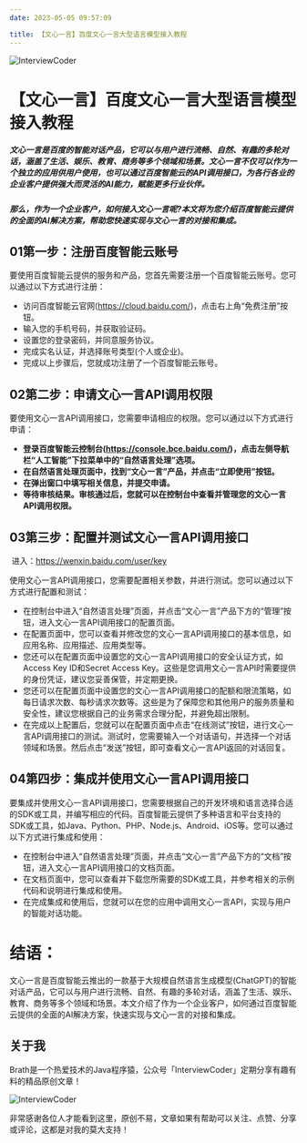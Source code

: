 ```yaml
---
date: 2023-05-05 09:57:09

title: 【文心一言】百度文心一言大型语言模型接入教程
---
```


![InterviewCoder](https://brath4.oss-cn-shenzhen.aliyuncs.com/picgo/%E6%89%AB%E7%A0%81_%E6%90%9C%E7%B4%A2%E8%81%94%E5%90%88%E4%BC%A0%E6%92%AD%E6%A0%B7%E5%BC%8F-%E6%A0%87%E5%87%86%E8%89%B2%E7%89%88.png)

# 【文心一言】百度文心一言大型语言模型接入教程

##### 		文心一言是百度的智能对话产品，它可以与用户进行流畅、自然、有趣的多轮对话，涵盖了生活、娱乐、教育、商务等多个领域和场景。文心一言不仅可以作为一个独立的应用供用户使用，也可以通过百度智能云的API调用接口，为各行各业的企业客户提供强大而灵活的AI能力，赋能更多行业伙伴。

##### 		那么，作为一个企业客户，如何接入文心一言呢?本文将为您介绍百度智能云提供的全面的AI解决方案，帮助您快速实现与文心一言的对接和集成。



## **01**第一步：注册百度智能云账号

要使用百度智能云提供的服务和产品，您首先需要注册一个百度智能云账号。您可以通过以下方式进行注册：

- 访问百度智能云官网(https://cloud.baidu.com/)，点击右上角“免费注册”按钮。
- 输入您的手机号码，并获取验证码。
- 设置您的登录密码，并同意服务协议。
- 完成实名认证，并选择账号类型(个人或企业)。
- 完成以上步骤后，您就成功注册了一个百度智能云账号。



## **02**第二步：申请文心一言API调用权限

​		要使用文心一言API调用接口，您需要申请相应的权限。您可以通过以下方式进行申请：

- **登录百度智能云控制台(https://console.bce.baidu.com/)，点击左侧导航栏“人工智能”下拉菜单中的“自然语言处理”选项。**
- **在自然语言处理页面中，找到“文心一言”产品，并点击“立即使用”按钮。**
- **在弹出窗口中填写相关信息，并提交申请。**
- **等待审核结果。审核通过后，您就可以在控制台中查看并管理您的文心一言API调用权限。**



## **03**第三步：配置并测试文心一言API调用接口

​		进入：https://wenxin.baidu.com/user/key

​		使用文心一言API调用接口，您需要配置相关参数，并进行测试。您可以通过以下方式进行配置和测试：

- 在控制台中进入“自然语言处理”页面，并点击“文心一言”产品下方的“管理”按钮，进入文心一言API调用接口的配置页面。
- 在配置页面中，您可以查看并修改您的文心一言API调用接口的基本信息，如应用名称、应用描述、应用类型等。
- 您还可以在配置页面中设置您的文心一言API调用接口的安全认证方式，如Access Key ID和Secret Access Key。这些是您调用文心一言API时需要提供的身份凭证，建议您妥善保管，并定期更换。
- 您还可以在配置页面中设置您的文心一言API调用接口的配额和限流策略，如每日请求次数、每秒请求次数等。这些是为了保障您和其他用户的服务质量和安全性，建议您根据自己的业务需求合理分配，并避免超出限制。
- 在完成以上配置后，您就可以在配置页面中点击“在线测试”按钮，进行文心一言API调用接口的测试。测试时，您需要输入一个对话语句，并选择一个对话领域和场景。然后点击“发送”按钮，即可查看文心一言API返回的对话回复。



## **04**第四步：集成并使用文心一言API调用接口

​		要集成并使用文心一言API调用接口，您需要根据自己的开发环境和语言选择合适的SDK或工具，并编写相应的代码。百度智能云提供了多种语言和平台支持的SDK或工具，如Java、Python、PHP、Node.js、Android、iOS等。您可以通过以下方式进行集成和使用：

- 在控制台中进入“自然语言处理”页面，并点击“文心一言”产品下方的“文档”按钮，进入文心一言API调用接口的文档页面。
- 在文档页面中，您可以查看并下载您所需要的SDK或工具，并参考相关的示例代码和说明进行集成和使用。
- 在完成集成和使用后，您就可以在您的应用中调用文心一言API，实现与用户的智能对话功能。



# 结语：

​		文心一言是百度智能云推出的一款基于大规模自然语言生成模型(ChatGPT)的智能对话产品，它可以与用户进行流畅、自然、有趣的多轮对话，涵盖了生活、娱乐、教育、商务等多个领域和场景。本文介绍了作为一个企业客户，如何通过百度智能云提供的全面的AI解决方案，快速实现与文心一言的对接和集成。



## 关于我

Brath是一个热爱技术的Java程序猿，公众号「InterviewCoder」定期分享有趣有料的精品原创文章！

![InterviewCoder](https://brath4.oss-cn-shenzhen.aliyuncs.com/picgo/%E4%BA%8C%E7%BB%B4%E7%A0%81plus.png)

非常感谢各位人才能看到这里，原创不易，文章如果有帮助可以关注、点赞、分享或评论，这都是对我的莫大支持！